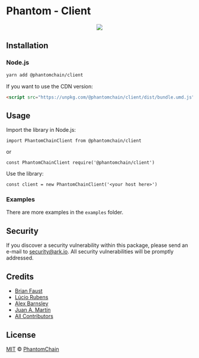 # Phantom - Client

<p align="center">
    <img src="./banner.png?sanitize=true" />
</p>

## Installation

### Node.js

```bash
yarn add @phantomchain/client
```

If you want to use the CDN version:

```html
<script src="https://unpkg.com/@phantomchain/client/dist/bundle.umd.js"></script>
```

## Usage

Import the library in Node.js:

```
import PhantomChainClient from @phantomchain/client
```
or
```
const PhantomChainClient require('@phantomchain/client')
```

Use the library:

```
const client = new PhantomChainClient('<your host here>')
```

### Examples
There are more examples in the `examples` folder.

## Security

If you discover a security vulnerability within this package, please send an e-mail to security@ark.io. All security vulnerabilities will be promptly addressed.

## Credits

- [Brian Faust](https://github.com/faustbrian)
- [Lúcio Rubens](https://github.com/luciorubeens)
- [Alex Barnsley](https://github.com/alexbarnsley)
- [Juan A. Martín](https://github.com/j-a-m-l)
- [All Contributors](../../../../contributors)

## License

[MIT](LICENSE) © [PhantomChain](https://phantom.org)
